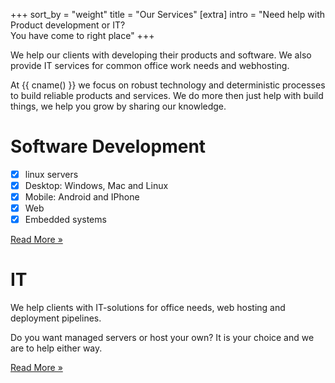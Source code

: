 +++
sort_by = "weight"
title = "Our Services"
[extra]
intro = "Need help with Product development or IT? <br> You have come to right place"
+++

We help our clients with developing their products and software. We also provide IT services for common office work needs and webhosting.

At {{ cname() }} we focus on robust technology and deterministic processes to build reliable products and services. 
We do more then just help with build things, we help you grow by sharing our knowledge.



<div class="card" hx-get="/software" hx-push-url="true">
 <h1> Software Development </h1>

- [x] linux servers
- [x] Desktop: Windows, Mac and Linux
- [x] Mobile: Android and IPhone
- [x] Web
- [x] Embedded systems

 <a class="readmore" href="/software">Read More&nbsp;&raquo;</a>
</div>




<div class="card" hx-get="/it" hx-push-url="true">
<h1>IT</h2>
We help clients with IT-solutions for office needs, web hosting and deployment pipelines.

Do you want managed servers or host your own? It is your choice and we are to help either way.

 <a class="readmore" href="/it">Read More&nbsp;&raquo;</a>
</div>


<!--  TODO
# Product Development

Need to develop hardware? We can help you with mechanical engineering, system engineering and pcb-design.

<a class="more" href="/product" >Find out more</a>
 -->
